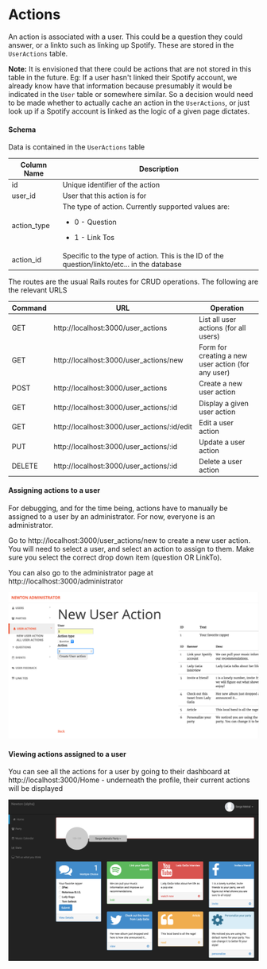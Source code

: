 # Actions

An action is associated with a user.  This could be a question they could answer, or a linkto such as linking up Spotify.  These are stored in the ```UserActions``` table.

**Note:** It is envisioned that there could be actions that are not stored in this table in the future.  Eg: If a user hasn't linked their Spotify account, we already know have that information because presumably it would be indicated in the ```User``` table or somewhere similar.  So a decision would need to be made whether to actually cache an action in the ```UserActions```, or just look up if a Spotify account is linked as the logic of a given page dictates.

#### Schema

Data is contained in the ```UserActions``` table

| Column Name | Description |
|-------------|-------------|
| id      | Unique identifier of the action
| user_id | User that this action is for |
| action_type | The type of action.  Currently supported values are:<ul><li>0 - Question</ul> <ul><li>1 - Link Tos</ul> |
| action_id | Specific to the type of action.  This is the ID of the question/linkto/etc... in the database |

The routes are the usual Rails routes for CRUD operations.  The following are the relevant URLS

| Command | URL | Operation |
|-----|-----------|-----|
| GET | http://localhost:3000/user_actions | List all user actions (for all users) |
| GET | http://localhost:3000/user_actions/new | Form for creating a new user action (for any user) |
| POST | http://localhost:3000/user_actions | Create a new user action |
| GET | http://localhost:3000/user_actions/:id | Display a given user action |
| GET | http://localhost:3000/user_actions/:id/edit | Edit a user action |
| PUT | http://localhost:3000/user_actions/:id | Update a user action |
| DELETE | http://localhost:3000/user_actions/:id | Delete a user action |

#### Assigning actions to a user

For debugging, and for the time being, actions have to manually be assigned to a user by an administrator. For now, everyone is an administrator.

Go to http://localhost:3000/user_actions/new to create a new user action.  You will need to select a user, and select an action to assign to them. Make sure you select the correct drop down item (question OR LinkTo).

You can also go to the administrator page at http://localhost:3000/administrator

![](images/new_action.png)


#### Viewing actions assigned to a user

You can see all the actions for a user by going to their dashboard at http://localhost:3000/Home - underneath the profile, their current actions will be displayed

![](images/dashboard_actions.png)
